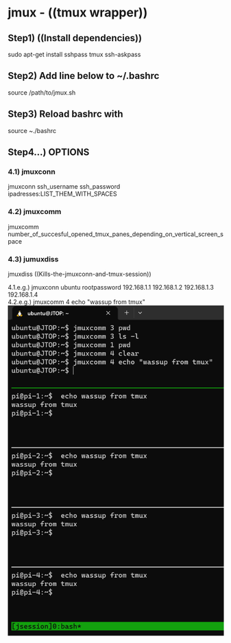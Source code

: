 # jmux - ((tmux wrapper))  
  
## Step1) ((Install dependencies))  
sudo apt-get install sshpass tmux ssh-askpass  
## Step2) Add line below to ~/.bashrc  
source /path/to/jmux.sh  
## Step3) Reload bashrc with  
source ~./bashrc  
## Step4...) OPTIONS    
### 4.1) jmuxconn  
jmuxconn ssh_username ssh_password ipadresses:LIST_THEM_WITH_SPACES     
### 4.2) jmuxcomm  
jmuxcomm number_of_succesful_opened_tmux_panes_depending_on_vertical_screen_space   
### 4.3) jumuxdiss  
jmuxdiss ((Kills-the-jmuxconn-and-tmux-session))  
  
  
4.1.e.g.) jmuxconn ubuntu rootpassword 192.168.1.1 192.168.1.2 192.168.1.3 192.168.1.4  
4.2.e.g.) jmuxcomm 4 echo "wassup from tmux"  
![Alt text](/assets/images/image-1.png)  
  





